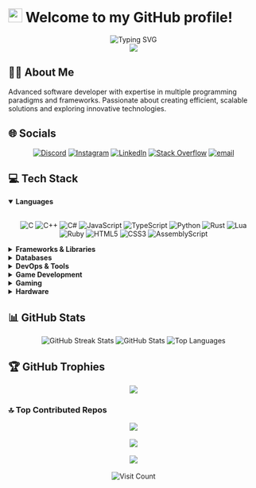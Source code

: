 # <img src="https://media.giphy.com/media/hvRJCLFzcasrR4ia7z/giphy.gif" width="28"> Welcome to my GitHub profile!

<div align="center">
  <img src="https://readme-typing-svg.herokuapp.com?font=Fira+Code&weight=600&size=24&pause=1000&color=4CAF50&center=true&vCenter=true&random=false&width=500&lines=Full-Stack+Developer;Game+Development+Enthusiast;Passionate+about+Technology" alt="Typing SVG" />
  
  <br>
  
  <img src="https://komarev.com/ghpvc/?username=YALOKGARua&style=for-the-badge&color=4CAF50">
</div>

## 🧑‍💻 About Me

Advanced software developer with expertise in multiple programming paradigms and frameworks. Passionate about creating efficient, scalable solutions and exploring innovative technologies.

## 🌐 Socials
<div align="center">
  
[![Discord](https://img.shields.io/badge/Discord-%237289DA.svg?logo=discord&logoColor=white)](https://discord.gg/HUhFudC4qn)
[![Instagram](https://img.shields.io/badge/Instagram-%23E4405F.svg?logo=Instagram&logoColor=white)](https://instagram.com/yalokgar)
[![LinkedIn](https://img.shields.io/badge/LinkedIn-%230077B5.svg?logo=linkedin&logoColor=white)](https://linkedin.com/in/yalokgar)
[![Stack Overflow](https://img.shields.io/badge/-Stackoverflow-FE7A16?logo=stack-overflow&logoColor=white)](https://stackoverflow.com/users/user:30341921)
[![email](https://img.shields.io/badge/Email-D14836?logo=gmail&logoColor=white)](mailto:yalokgar@gmail.com)
  
</div>

## 💻 Tech Stack

<details open>
<summary><b>Languages</b></summary>
<br>
<div align="center">

![C](https://img.shields.io/badge/c-%2300599C.svg?style=for-the-badge&logo=c&logoColor=white)
![C++](https://img.shields.io/badge/c++-%2300599C.svg?style=for-the-badge&logo=c%2B%2B&logoColor=white)
![C#](https://img.shields.io/badge/c%23-%23239120.svg?style=for-the-badge&logo=csharp&logoColor=white)
![JavaScript](https://img.shields.io/badge/javascript-%23323330.svg?style=for-the-badge&logo=javascript&logoColor=%23F7DF1E)
![TypeScript](https://img.shields.io/badge/typescript-%23007ACC.svg?style=for-the-badge&logo=typescript&logoColor=white)
![Python](https://img.shields.io/badge/python-3670A0?style=for-the-badge&logo=python&logoColor=ffdd54)
![Rust](https://img.shields.io/badge/rust-%23000000.svg?style=for-the-badge&logo=rust&logoColor=white)
![Lua](https://img.shields.io/badge/lua-%232C2D72.svg?style=for-the-badge&logo=lua&logoColor=white)
![Ruby](https://img.shields.io/badge/ruby-%23CC342D.svg?style=for-the-badge&logo=ruby&logoColor=white)
![HTML5](https://img.shields.io/badge/html5-%23E34F26.svg?style=for-the-badge&logo=html5&logoColor=white)
![CSS3](https://img.shields.io/badge/css3-%231572B6.svg?style=for-the-badge&logo=css3&logoColor=white)
![AssemblyScript](https://img.shields.io/badge/assembly%20script-%23000000.svg?style=for-the-badge&logo=assemblyscript&logoColor=white)

</div>
</details>

<details>
<summary><b>Frameworks & Libraries</b></summary>
<br>
<div align="center">

![.Net](https://img.shields.io/badge/.NET-5C2D91?style=for-the-badge&logo=.net&logoColor=white)
![NodeJS](https://img.shields.io/badge/node.js-6DA55F?style=for-the-badge&logo=node.js&logoColor=white)
![Bootstrap](https://img.shields.io/badge/bootstrap-%238511FA.svg?style=for-the-badge&logo=bootstrap&logoColor=white)
![jQuery](https://img.shields.io/badge/jquery-%230769AD.svg?style=for-the-badge&logo=jquery&logoColor=white)
![OpenGL](https://img.shields.io/badge/OpenGL-%23FFFFFF.svg?style=for-the-badge&logo=opengl)
![Pandas](https://img.shields.io/badge/pandas-%23150458.svg?style=for-the-badge&logo=pandas&logoColor=white)

</div>
</details>

<details>
<summary><b>Databases</b></summary>
<br>
<div align="center">

![MySQL](https://img.shields.io/badge/mysql-4479A1.svg?style=for-the-badge&logo=mysql&logoColor=white)
![SQLite](https://img.shields.io/badge/sqlite-%2307405e.svg?style=for-the-badge&logo=sqlite&logoColor=white)
![Postgres](https://img.shields.io/badge/postgres-%23316192.svg?style=for-the-badge&logo=postgresql&logoColor=white)

</div>
</details>

<details>
<summary><b>DevOps & Tools</b></summary>
<br>
<div align="center">

![Git](https://img.shields.io/badge/git-%23F05033.svg?style=for-the-badge&logo=git&logoColor=white)
![GitHub](https://img.shields.io/badge/github-%23121011.svg?style=for-the-badge&logo=github&logoColor=white)
![GitLab](https://img.shields.io/badge/gitlab-%23181717.svg?style=for-the-badge&logo=gitlab&logoColor=white)
![Docker](https://img.shields.io/badge/docker-%230db7ed.svg?style=for-the-badge&logo=docker&logoColor=white)
![Jira](https://img.shields.io/badge/jira-%230A0FFF.svg?style=for-the-badge&logo=jira&logoColor=white)
![CMake](https://img.shields.io/badge/CMake-%23008FBA.svg?style=for-the-badge&logo=cmake&logoColor=white)
![PowerShell](https://img.shields.io/badge/PowerShell-%235391FE.svg?style=for-the-badge&logo=powershell&logoColor=white)
![Bash Script](https://img.shields.io/badge/bash_script-%23121011.svg?style=for-the-badge&logo=gnu-bash&logoColor=white)
![Windows Terminal](https://img.shields.io/badge/Windows%20Terminal-%234D4D4D.svg?style=for-the-badge&logo=windows-terminal&logoColor=white)

</div>
</details>

<details>
<summary><b>Game Development</b></summary>
<br>
<div align="center">

![Unreal Engine](https://img.shields.io/badge/unrealengine-%23313131.svg?style=for-the-badge&logo=unrealengine&logoColor=white)
![Unity](https://img.shields.io/badge/unity-%23000000.svg?style=for-the-badge&logo=unity&logoColor=white)
![Godot Engine](https://img.shields.io/badge/GODOT-%23FFFFFF.svg?style=for-the-badge&logo=godot-engine)
![OpenGL](https://img.shields.io/badge/OpenGL-white?logo=OpenGL&style=for-the-badge)

</div>
</details>

<details>
<summary><b>Gaming</b></summary>
<br>
<div align="center">

![Xbox](https://img.shields.io/badge/xbox-%23107C10.svg?style=for-the-badge&logo=xbox&logoColor=white)
![Steam](https://img.shields.io/badge/steam-%23000000.svg?style=for-the-badge&logo=steam&logoColor=white)
![Ubisoft](https://img.shields.io/badge/Ubisoft-%23F5F5F5.svg?style=for-the-badge&logo=Ubisoft&logoColor=black)
![Battle.net](https://img.shields.io/badge/battle.net-%2300AEFF.svg?style=for-the-badge&logo=battle.net&logoColor=white)
![Epic Games](https://img.shields.io/badge/epicgames-%23313131.svg?style=for-the-badge&logo=epicgames&logoColor=white)
![EA](https://img.shields.io/badge/ea-%23000000.svg?style=for-the-badge&logo=ea&logoColor=white)
![Itch.io](https://img.shields.io/badge/Itch-%23FF0B34.svg?style=for-the-badge&logo=Itch.io&logoColor=white)
![Square Enix](https://img.shields.io/badge/SquareEnix-%23ED1C24.svg?style=for-the-badge&logo=SquareEnix&logoColor=white)

</div>
</details>

<details>
<summary><b>Hardware</b></summary>
<br>
<div align="center">

![AMD](https://img.shields.io/badge/AMD-%23000000.svg?style=for-the-badge&logo=amd&logoColor=white)
![nVIDIA](https://img.shields.io/badge/nVIDIA-%2376B900.svg?style=for-the-badge&logo=nVIDIA&logoColor=white)
![Arduino](https://img.shields.io/badge/-Arduino-00979D?style=for-the-badge&logo=Arduino&logoColor=white)

</div>
</details>

## 📊 GitHub Stats

<div align="center">
  <img src="https://github-readme-streak-stats.herokuapp.com/?user=YALOKGARua&theme=github-dark&hide_border=false" alt="GitHub Streak Stats" />
  
  <img src="https://github-readme-stats.vercel.app/api?username=YALOKGARua&theme=github_dark&hide_border=false&include_all_commits=true&count_private=true" alt="GitHub Stats" />
  
  <img src="https://github-readme-stats.vercel.app/api/top-langs/?username=YALOKGARua&theme=github_dark&hide_border=false&include_all_commits=true&count_private=true&layout=compact" alt="Top Languages" />
</div>

## 🏆 GitHub Trophies

<div align="center">
  <img src="https://github-profile-trophy.vercel.app/?username=YALOKGARua&theme=discord&no-frame=false&no-bg=false&margin-w=4&margin-h=4" />
</div>

### 🔝 Top Contributed Repos

<div align="center">
  <img src="https://github-contributor-stats.vercel.app/api?username=YALOKGARua&limit=5&theme=dark&combine_all_yearly_contributions=true" />
</div>

<div align="center">
  <br>
  <img src="https://quotes-github-readme.vercel.app/api?type=horizontal&theme=dark" />
  <br>
  <br>
  
  <img src="https://github-readme-activity-graph.vercel.app/graph?username=YALOKGARua&theme=github-dark&hide_border=false" />
  <br>
  <br>
  
  <img src="https://visitcount.itsvg.in/api?id=YALOKGARua&icon=5&color=3" alt="Visit Count" />
</div>


